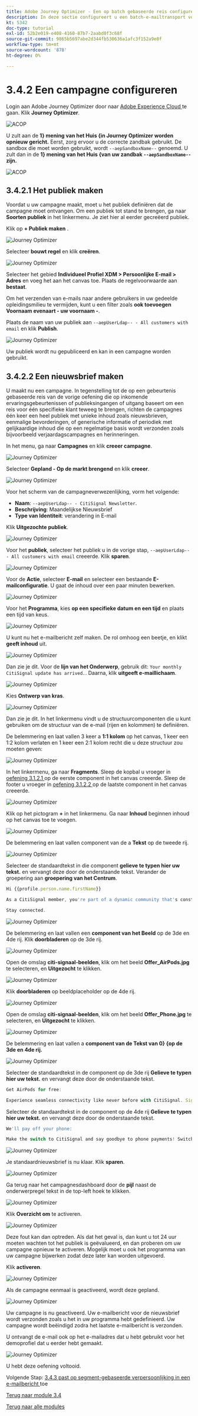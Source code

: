 ```yaml
---
title: Adobe Journey Optimizer - Een op batch gebaseerde reis configureren
description: In deze sectie configureert u een batch-e-mailtransport voor het verzenden van een nieuwsbrief
kt: 5342
doc-type: tutorial
exl-id: 52b2e019-e408-4160-87b7-2aabd0f3c68f
source-git-commit: 9865b5697abe2d344fb530636a1afc3f152a9e8f
workflow-type: tm+mt
source-wordcount: '878'
ht-degree: 0%

---
```


# 3.4.2 Een campagne configureren

Login aan Adobe Journey Optimizer door naar [ Adobe Experience Cloud ](https://experience.adobe.com) te gaan. Klik **Journey Optimizer**.

![ ACOP ](./../../../modules/ajo-b2c/module3.1/images/acophome.png)

U zult aan de **1} mening van het Huis {in Journey Optimizer worden opnieuw gericht.** Eerst, zorg ervoor u de correcte zandbak gebruikt. De sandbox die moet worden gebruikt, wordt `--aepSandboxName--` genoemd. U zult dan in de **1} mening van het Huis {van uw zandbak `--aepSandboxName--` zijn.**

![ ACOP ](./../../../modules/ajo-b2c/module3.1/images/acoptriglp.png)


## 3.4.2.1 Het publiek maken

Voordat u uw campagne maakt, moet u het publiek definiëren dat de campagne moet ontvangen. Om een publiek tot stand te brengen, ga naar **Soorten publiek** in het linkermenu. Je ziet hier al eerder gecreëerd publiek.

Klik op **+ Publiek maken** .

![ Journey Optimizer ](./images/audcampaign1.png)

Selecteer **bouwt regel** en klik **creëren**.

![ Journey Optimizer ](./images/audcampaign2.png)

Selecteer het gebied **Individueel Profiel XDM > Persoonlijke E-mail > Adres** en voeg het aan het canvas toe. Plaats de regelvoorwaarde aan **bestaat**.

Om het verzenden van e-mails naar andere gebruikers in uw gedeelde opleidingsmilieu te vermijden, kunt u een filter zoals **ook toevoegen Voornaam evenaart - uw voornaam -**.

Plaats de naam van uw publiek aan `--aepUserLdap-- - All customers with email` en klik **Publish**.

![ Journey Optimizer ](./images/audcampaign3.png)

Uw publiek wordt nu gepubliceerd en kan in een campagne worden gebruikt.

## 3.4.2.2 Een nieuwsbrief maken

U maakt nu een campagne. In tegenstelling tot de op een gebeurtenis gebaseerde reis van de vorige oefening die op inkomende ervaringsgebeurtenissen of publieksingangen of uitgang baseert om een reis voor één specifieke klant teweeg te brengen, richten de campagnes één keer een heel publiek met unieke inhoud zoals nieuwsbrieven, eenmalige bevorderingen, of generische informatie of periodiek met gelijkaardige inhoud die op een regelmatige basis wordt verzonden zoals bijvoorbeeld verjaardagscampagnes en herinneringen.

In het menu, ga naar **Campagnes** en klik **creeer campagne**.

![ Journey Optimizer ](./images/oc43.png)

Selecteer **Gepland - Op de markt brengend** en klik **creeer**.

![ Journey Optimizer ](./images/campaign1.png)

Voor het scherm van de campagneverwezenlijking, vorm het volgende:

- **Naam**: `--aepUserLdap-- - CitiSignal Newsletter`.
- **Beschrijving**: Maandelijkse Nieuwsbrief
- **Type van Identiteit**: verandering in E-mail

Klik **Uitgezochte publiek**.

![ Journey Optimizer ](./images/campaign2.png)

Voor het **publiek**, selecteer het publiek u in de vorige stap, `--aepUserLdap-- - All customers with email` creeerde. Klik **sparen**.

![ Journey Optimizer ](./images/campaign2a.png)

Voor de **Actie**, selecteer **E-mail** en selecteer een bestaande **E-mailconfiguratie**. U gaat de inhoud over een paar minuten bewerken.

![ Journey Optimizer ](./images/campaign3.png)

Voor het **Programma**, kies **op een specifieke datum en een tijd** en plaats een tijd van keus.

![ Journey Optimizer ](./images/campaign4.png)

U kunt nu het e-mailbericht zelf maken. De rol omhoog een beetje, en klikt **geeft inhoud** uit.

![ Journey Optimizer ](./images/campaign5.png)

Dan zie je dit. Voor de **lijn van het Onderwerp**, gebruik dit: `Your monthly CitiSignal update has arrived.`. Daarna, klik **uitgeeft e-maillichaam**.

![ Journey Optimizer ](./images/campaign6.png)

Kies **Ontwerp van kras**.

![ Journey Optimizer ](./images/campaign7.png)

Dan zie je dit. In het linkermenu vindt u de structuurcomponenten die u kunt gebruiken om de structuur van de e-mail (rijen en kolommen) te definiëren.

De belemmering en laat vallen 3 keer a **1:1 kolom** op het canvas, 1 keer een 1:2 kolom verlaten en 1 keer een 2:1 kolom recht die u deze structuur zou moeten geven:

![ Journey Optimizer ](./images/campaign8.png)

In het linkermenu, ga naar **Fragments**. Sleep de kopbal u vroeger in [ oefening 3.1.2.1 ](./../module3.1/ex2.md) op de eerste component in het canvas creeerde. Sleep de footer u vroeger in [ oefening 3.1.2.2 ](./../module3.1/ex2.md) op de laatste component in het canvas creeerde.

![ Journey Optimizer ](./images/campaign9.png)

Klik op het pictogram **+** in het linkermenu. Ga naar **Inhoud** beginnen inhoud op het canvas toe te voegen.

![ Journey Optimizer ](./images/campaign10.png)

De belemmering en laat vallen component van de a **Tekst** op de tweede rij.

![ Journey Optimizer ](./images/campaign11.png)

Selecteer de standaardtekst in die component **gelieve te typen hier uw tekst.** en vervangt deze door de onderstaande tekst. Verander de groepering aan **groepering van het Centrum**.

```javascript
Hi {{profile.person.name.firstName}}

As a CitiSignal member, you're part of a dynamic community that's constantly evolving to meet your needs. We're committed to delivering innovative solutions that enhance your digital lifestyle and keep you ahead of the curve.

Stay connected.
```

![ Journey Optimizer ](./images/campaign12.png)

De belemmering en laat vallen een **component van het Beeld** op de 3de en 4de rij. Klik **doorbladeren** op de 3de rij.

![ Journey Optimizer ](./images/campaign13.png)

Open de omslag **citi-signaal-beelden**, klik om het beeld **Offer_AirPods.jpg** te selecteren, en **Uitgezocht** te klikken.

![ Journey Optimizer ](./images/campaign14.png)

Klik **doorbladeren** op beeldplaceholder op de 4de rij.

![ Journey Optimizer ](./images/campaign15.png)

Open de omslag **citi-signaal-beelden**, klik om het beeld **Offer_Phone.jpg** te selecteren, en **Uitgezocht** te klikken.

![ Journey Optimizer ](./images/campaign16.png)

De belemmering en laat vallen a **component van de Tekst van 0} {op de 3de en 4de rij.**

![ Journey Optimizer ](./images/campaign17.png)

Selecteer de standaardtekst in de component op de 3de rij **Gelieve te typen hier uw tekst.** en vervangt deze door de onderstaande tekst.

```javascript
Get AirPods for free:

Experience seamless connectivity like never before with CitiSignal. Sign up for select premium plans and receive a complimentary pair of Apple AirPods. Stay connected in style with our unbeatable offer.
```

Selecteer de standaardtekst in de component op de 4de rij **Gelieve te typen hier uw tekst.** en vervangt deze door de onderstaande tekst.

```javascript
We'll pay off your phone:

Make the switch to CitiSignal and say goodbye to phone payments! Switching to CitiSignal has never been more rewarding. Say farewell to hefty phone bills as we help pay off your phone, up to 800$!
```

![ Journey Optimizer ](./images/campaign18.png)

Je standaardnieuwsbrief is nu klaar. Klik **sparen**.

![ Journey Optimizer ](./images/ready.png)

Ga terug naar het campagnesdashboard door de **pijl** naast de onderwerpregel tekst in de top-left hoek te klikken.

![ Journey Optimizer ](./images/campaign19.png)

Klik **Overzicht om** te activeren.

![ Journey Optimizer ](./images/campaign20.png)

Deze fout kan dan optreden. Als dat het geval is, dan kunt u tot 24 uur moeten wachten tot het publiek is geëvalueerd, en dan proberen om uw campagne opnieuw te activeren. Mogelijk moet u ook het programma van uw campagne bijwerken zodat deze later kan worden uitgevoerd.

Klik **activeren**.

![ Journey Optimizer ](./images/campaign21.png)

Als de campagne eenmaal is geactiveerd, wordt deze gepland.

![ Journey Optimizer ](./images/campaign22.png)

Uw campagne is nu geactiveerd. Uw e-mailbericht voor de nieuwsbrief wordt verzonden zoals u het in uw programma hebt gedefinieerd. Uw campagne wordt beëindigd zodra het laatste e-mailbericht is verzonden.

U ontvangt de e-mail ook op het e-mailadres dat u hebt gebruikt voor het demoprofiel dat u eerder hebt gemaakt.

![ Journey Optimizer ](./images/campaign23.png)

U hebt deze oefening voltooid.

Volgende Stap: [ 3.4.3 past op segment-gebaseerde verpersoonlijking in een e-mailbericht ](./ex3.md) toe

[Terug naar module 3.4](./journeyoptimizer.md)

[Terug naar alle modules](../../../overview.md)
